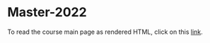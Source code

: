# Master-2022
To read the course main page as rendered HTML, click on this [link](https://htmlpreview.github.io/?https://github.com/RiceComp411/Master-2022/blob/main/COMP%20411_511_%20Principles%20of%20Programming%20Languages.html).

